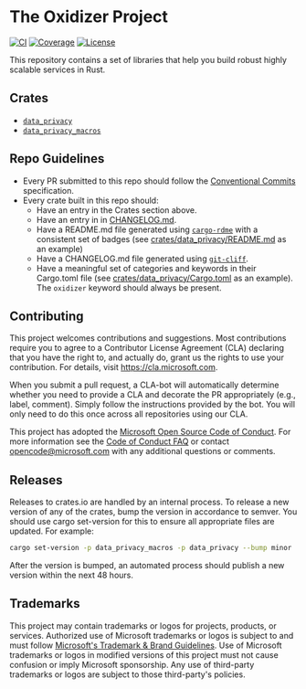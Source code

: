 # The Oxidizer Project

[![CI](https://github.com/microsoft/oxidizer/workflows/main/badge.svg)](https://github.com/microsoft/oxidizer/actions)
[![Coverage](https://codecov.io/gh/microsoft/oxidizer/graph/badge.svg?token=FCUG0EL5TI)](https://codecov.io/gh/microsoft/oxidizer)
[![License](https://img.shields.io/badge/license-MIT-blue.svg)](../LICENSE)

This repository contains a set of libraries that help you build robust highly scalable services in Rust.

## Crates

- [`data_privacy`](./crates/data_privacy/README.md)
- [`data_privacy_macros`](./crates/data_privacy_macros/README.md)

## Repo Guidelines

- Every PR submitted to this repo should follow the [Conventional Commits](https://www.conventionalcommits.org/en/v1.0.0/) specification.
- Every crate built in this repo should:
  - Have an entry in the Crates section above.
  - Have an entry in in [CHANGELOG.md](./CHANGELOG.md).
  - Have a README.md file generated using [`cargo-rdme`](https://docs.rs/cargo-rdme/latest/cargo_rdme/) with a consistent set of badges (see [crates/data_privacy/README.md](./crates/data_privacy/README.md) as an example)
  - Have a CHANGELOG.md file generated using [`git-cliff`](https://git-cliff.org/docs/).
  - Have a meaningful set of categories and keywords in their Cargo.toml file (see [crates/data_privacy/Cargo.toml](./crates/data_privacy/Cargo.toml) as an example). The `oxidizer` keyword should always be present.

## Contributing

This project welcomes contributions and suggestions. Most contributions require you to
agree to a Contributor License Agreement (CLA) declaring that you have the right to,
and actually do, grant us the rights to use your contribution. For details, visit
https://cla.microsoft.com.

When you submit a pull request, a CLA-bot will automatically determine whether you need
to provide a CLA and decorate the PR appropriately (e.g., label, comment). Simply follow the
instructions provided by the bot. You will only need to do this once across all repositories using our CLA.

This project has adopted the [Microsoft Open Source Code of Conduct](https://opensource.microsoft.com/codeofconduct/).
For more information see the [Code of Conduct FAQ](https://opensource.microsoft.com/codeofconduct/faq/)
or contact [opencode@microsoft.com](mailto:opencode@microsoft.com) with any additional questions or comments.

## Releases

Releases to crates.io are handled by an internal process. To release a new version of any of the crates,
bump the version in accordance to semver. You should use cargo set-version for this to ensure all appropriate
files are updated. For example:

```bash
cargo set-version -p data_privacy_macros -p data_privacy --bump minor
```

After the version is bumped, an automated process should publish a new version within the next 48 hours.

## Trademarks

This project may contain trademarks or logos for projects, products, or services. Authorized use of Microsoft
trademarks or logos is subject to and must follow
[Microsoft's Trademark & Brand Guidelines](https://www.microsoft.com/en-us/legal/intellectualproperty/trademarks/usage/general).
Use of Microsoft trademarks or logos in modified versions of this project must not cause confusion or imply Microsoft sponsorship.
Any use of third-party trademarks or logos are subject to those third-party's policies.
